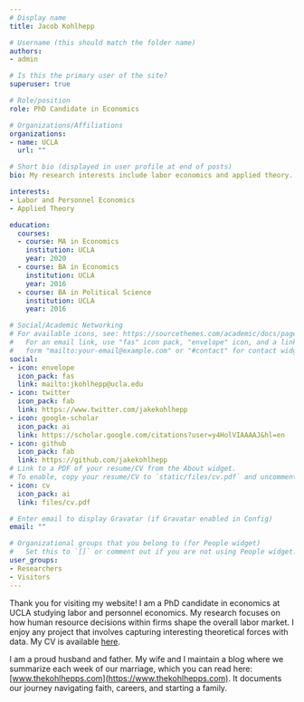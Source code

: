```yaml
---
# Display name
title: Jacob Kohlhepp

# Username (this should match the folder name)
authors:
- admin

# Is this the primary user of the site?
superuser: true

# Role/position
role: PhD Candidate in Economics

# Organizations/Affiliations
organizations:
- name: UCLA
  url: ""

# Short bio (displayed in user profile at end of posts)
bio: My research interests include labor economics and applied theory.

interests:
- Labor and Personnel Economics
- Applied Theory

education:
  courses:
  - course: MA in Economics
    institution: UCLA
    year: 2020
  - course: BA in Economics
    institution: UCLA
    year: 2016
  - course: BA in Political Science
    institution: UCLA
    year: 2016

# Social/Academic Networking
# For available icons, see: https://sourcethemes.com/academic/docs/page-builder/#icons
#   For an email link, use "fas" icon pack, "envelope" icon, and a link in the
#   form "mailto:your-email@example.com" or "#contact" for contact widget.
social:
- icon: envelope
  icon_pack: fas
  link: mailto:jkohlhepp@ucla.edu
- icon: twitter
  icon_pack: fab
  link: https://www.twitter.com/jakekohlhepp
- icon: google-scholar
  icon_pack: ai
  link: https://scholar.google.com/citations?user=y4HolVIAAAAJ&hl=en
- icon: github
  icon_pack: fab
  link: https://github.com/jakekohlhepp
# Link to a PDF of your resume/CV from the About widget.
# To enable, copy your resume/CV to `static/files/cv.pdf` and uncomment the lines below.
- icon: cv
  icon_pack: ai
  link: files/cv.pdf

# Enter email to display Gravatar (if Gravatar enabled in Config)
email: ""

# Organizational groups that you belong to (for People widget)
#   Set this to `[]` or comment out if you are not using People widget.
user_groups:
- Researchers
- Visitors
---
```


Thank you for visiting my website! I am a PhD candidate in economics at UCLA studying labor and personnel economics. My research focuses on how human resource decisions within firms shape the overall labor market. I enjoy any project that involves capturing interesting theoretical forces with data. My CV is available [here](files/cv.pdf).

I am a proud husband and father. My wife and I maintain a blog where we summarize each week of our marriage, which you can read here: [www.thekohlhepps.com](https://www.thekohlhepps.com). It documents our journey navigating faith, careers, and starting a family.
